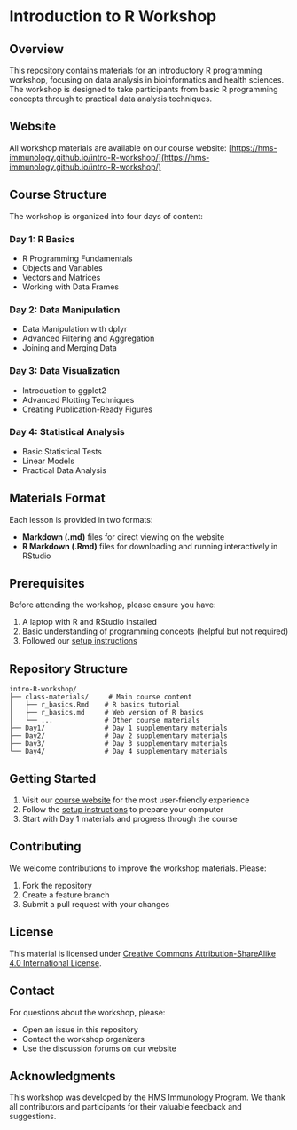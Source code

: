 # Introduction to R Workshop

## Overview

This repository contains materials for an introductory R programming workshop, focusing on data analysis in bioinformatics and health sciences. The workshop is designed to take participants from basic R programming concepts through to practical data analysis techniques.

## Website

All workshop materials are available on our course website:
[https://hms-immunology.github.io/intro-R-workshop/](https://hms-immunology.github.io/intro-R-workshop/)

## Course Structure

The workshop is organized into four days of content:

### Day 1: R Basics
- R Programming Fundamentals
- Objects and Variables
- Vectors and Matrices
- Working with Data Frames

### Day 2: Data Manipulation
- Data Manipulation with dplyr
- Advanced Filtering and Aggregation
- Joining and Merging Data

### Day 3: Data Visualization
- Introduction to ggplot2
- Advanced Plotting Techniques
- Creating Publication-Ready Figures

### Day 4: Statistical Analysis
- Basic Statistical Tests
- Linear Models
- Practical Data Analysis

## Materials Format

Each lesson is provided in two formats:
- **Markdown (.md)** files for direct viewing on the website
- **R Markdown (.Rmd)** files for downloading and running interactively in RStudio

## Prerequisites

Before attending the workshop, please ensure you have:
1. A laptop with R and RStudio installed
2. Basic understanding of programming concepts (helpful but not required)
3. Followed our [setup instructions](setup.md)

## Repository Structure

```
intro-R-workshop/
├── class-materials/     # Main course content
│   ├── r_basics.Rmd    # R basics tutorial
│   ├── r_basics.md     # Web version of R basics
│   └── ...             # Other course materials
├── Day1/               # Day 1 supplementary materials
├── Day2/               # Day 2 supplementary materials
├── Day3/               # Day 3 supplementary materials
└── Day4/               # Day 4 supplementary materials
```

## Getting Started

1. Visit our [course website](https://hms-immunology.github.io/intro-R-workshop/) for the most user-friendly experience
2. Follow the [setup instructions](setup.md) to prepare your computer
3. Start with Day 1 materials and progress through the course

## Contributing

We welcome contributions to improve the workshop materials. Please:
1. Fork the repository
2. Create a feature branch
3. Submit a pull request with your changes

## License

This material is licensed under [Creative Commons Attribution-ShareAlike 4.0 International License](https://creativecommons.org/licenses/by-sa/4.0/).

## Contact

For questions about the workshop, please:
- Open an issue in this repository
- Contact the workshop organizers
- Use the discussion forums on our website

## Acknowledgments

This workshop was developed by the HMS Immunology Program. We thank all contributors and participants for their valuable feedback and suggestions. 